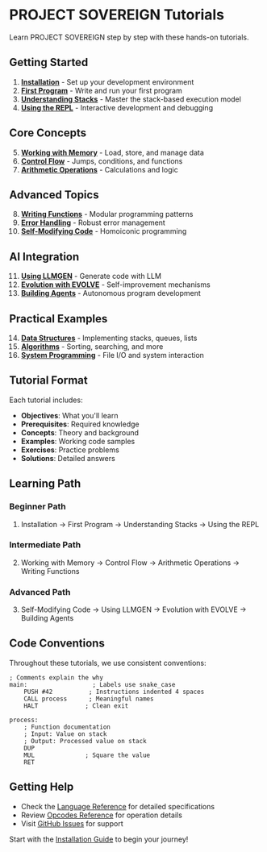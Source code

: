 # PROJECT SOVEREIGN Tutorials

Learn PROJECT SOVEREIGN step by step with these hands-on tutorials.

## Getting Started

1. **[Installation](installation.md)** - Set up your development environment
2. **[First Program](first-program.md)** - Write and run your first program
3. **[Understanding Stacks](stacks.md)** - Master the stack-based execution model
4. **[Using the REPL](repl.md)** - Interactive development and debugging

## Core Concepts

5. **[Working with Memory](memory.md)** - Load, store, and manage data
6. **[Control Flow](control-flow.md)** - Jumps, conditions, and functions
7. **[Arithmetic Operations](arithmetic.md)** - Calculations and logic

## Advanced Topics

8. **[Writing Functions](functions.md)** - Modular programming patterns
9. **[Error Handling](error-handling.md)** - Robust error management
10. **[Self-Modifying Code](self-modifying.md)** - Homoiconic programming

## AI Integration

11. **[Using LLMGEN](llmgen.md)** - Generate code with LLM
12. **[Evolution with EVOLVE](evolve.md)** - Self-improvement mechanisms
13. **[Building Agents](agents.md)** - Autonomous program development

## Practical Examples

14. **[Data Structures](data-structures.md)** - Implementing stacks, queues, lists
15. **[Algorithms](algorithms.md)** - Sorting, searching, and more
16. **[System Programming](system.md)** - File I/O and system interaction

## Tutorial Format

Each tutorial includes:
- **Objectives**: What you'll learn
- **Prerequisites**: Required knowledge
- **Concepts**: Theory and background
- **Examples**: Working code samples
- **Exercises**: Practice problems
- **Solutions**: Detailed answers

## Learning Path

### Beginner Path
1. Installation → First Program → Understanding Stacks → Using the REPL

### Intermediate Path
2. Working with Memory → Control Flow → Arithmetic Operations → Writing Functions

### Advanced Path
3. Self-Modifying Code → Using LLMGEN → Evolution with EVOLVE → Building Agents

## Code Conventions

Throughout these tutorials, we use consistent conventions:

```assembly
; Comments explain the why
main:                  ; Labels use snake_case
    PUSH #42          ; Instructions indented 4 spaces
    CALL process      ; Meaningful names
    HALT             ; Clean exit

process:
    ; Function documentation
    ; Input: Value on stack
    ; Output: Processed value on stack
    DUP
    MUL              ; Square the value
    RET
```

## Getting Help

- Check the [Language Reference](../reference/index.md) for detailed specifications
- Review [Opcodes Reference](../reference/opcodes.md) for operation details
- Visit [GitHub Issues](https://github.com/your-org/project-sovereign/issues) for support

Start with the [Installation Guide](installation.md) to begin your journey!